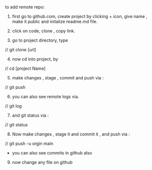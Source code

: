 to add remote repo:

1. first go to github.com, create project by clicking + icon, give name , make it public and initalize 
readme.md file.

2. click on code, clone , copy link.

3. go to project directory, type 

// git clone [url]

4. now cd into project, by

// cd [project Name]

5. make changes , stage , commit and push via :

// git push

6. you can also see remote logs via.

// git log

7. and git status via :

// git status

8. Now make changes , stage it and commit it , and push via :

// git push -u orgin main   

* you can also see commits in github also

9. now change any file on github


